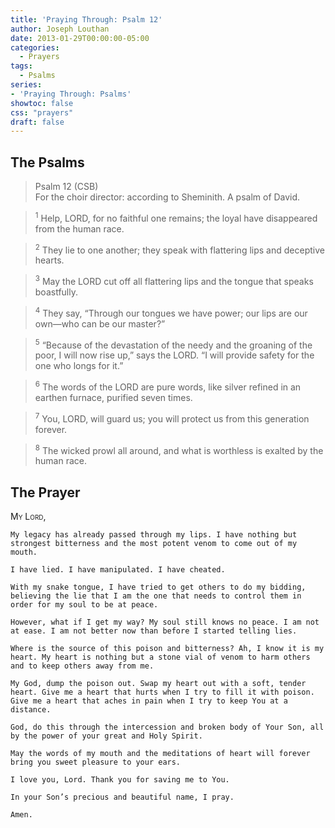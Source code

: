 ```yaml
---
title: 'Praying Through: Psalm 12'
author: Joseph Louthan
date: 2013-01-29T00:00:00-05:00
categories:
  - Prayers
tags:
  - Psalms
series:
- 'Praying Through: Psalms'
showtoc: false
css: "prayers"
draft: false
---
```

## The Psalms

>Psalm 12 (CSB)  
><sup></sup> For the choir director: according to Sheminith. A psalm of David. 

><sup>1</sup> Help, LORD, for no faithful one remains; the loyal have disappeared from the human race. 

><sup>2</sup> They lie to one another; they speak with flattering lips and deceptive hearts. 

><sup>3</sup> May the LORD cut off all flattering lips and the tongue that speaks boastfully. 

><sup>4</sup> They say, “Through our tongues we have power; our lips are our own—who can be our master?” 

><sup>5</sup> “Because of the devastation of the needy and the groaning of the poor, I will now rise up,” says the LORD. “I will provide safety for the one who longs for it.” 

><sup>6</sup> The words of the LORD are pure words, like silver refined in an earthen furnace, purified seven times. 

><sup>7</sup> You, LORD, will guard us; you will protect us from this generation forever. 

><sup>8</sup> The wicked prowl all around, and what is worthless is exalted by the human race.

## The Prayer

<div style="font-variant: small-caps;">
  My Lord,
</div>

```text
My legacy has already passed through my lips. I have nothing but strongest bitterness and the most potent venom to come out of my mouth.

I have lied. I have manipulated. I have cheated.

With my snake tongue, I have tried to get others to do my bidding, believing the lie that I am the one that needs to control them in order for my soul to be at peace.

However, what if I get my way? My soul still knows no peace. I am not at ease. I am not better now than before I started telling lies.

Where is the source of this poison and bitterness? Ah, I know it is my heart. My heart is nothing but a stone vial of venom to harm others and to keep others away from me.

My God, dump the poison out. Swap my heart out with a soft, tender heart. Give me a heart that hurts when I try to fill it with poison. Give me a heart that aches in pain when I try to keep You at a distance.

God, do this through the intercession and broken body of Your Son, all by the power of your great and Holy Spirit.

May the words of my mouth and the meditations of heart will forever bring you sweet pleasure to your ears.

I love you, Lord. Thank you for saving me to You.

In your Son’s precious and beautiful name, I pray.

Amen.
```
